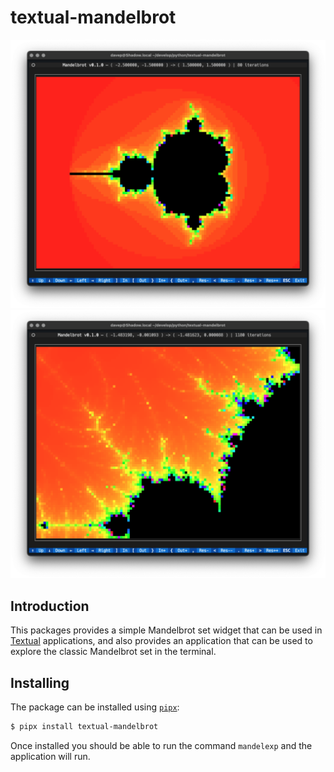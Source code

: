 # textual-mandelbrot

![mandelexp in action](https://raw.githubusercontent.com/davep/textual-mandelbrot/main/img/mandelexp01.png)
![mandelexp in action](https://raw.githubusercontent.com/davep/textual-mandelbrot/main/img/mandelexp02.png)

## Introduction

This packages provides a simple Mandelbrot set widget that can be used in
[Textual](https://textual.textualize.io/) applications, and also provides an
application that can be used to explore the classic Mandelbrot set in the
terminal.

## Installing

The package can be installed using [`pipx`](https://pypa.github.io/pipx/):

```sh
$ pipx install textual-mandelbrot
```

Once installed you should be able to run the command `mandelexp` and the
application will run.

[//]: # (README.md ends here)
